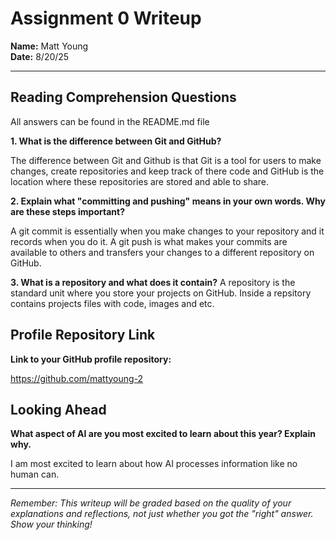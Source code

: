 # Assignment 0 Writeup

**Name:** Matt Young  
**Date:** 8/20/25

---

## Reading Comprehension Questions
All answers can be found in the README.md file

**1. What is the difference between Git and GitHub?**

The difference between Git and Github is that Git is a tool for users to make changes, create repositories and keep track of there code and GitHub is the location where these repositories are stored and able to share. 

**2. Explain what "committing and pushing" means in your own words. Why are these steps important?**

A git commit is essentially when you make changes to your repository and it records when you do it. A git push is what makes your commits are available to others and transfers your changes to a different repository on GitHub. 

**3. What is a repository and what does it contain?**
A repository is the standard unit where you store your projects on GitHub. Inside a repsitory contains projects files with code, images and etc. 


## Profile Repository Link

**Link to your GitHub profile repository:** 

https://github.com/mattyoung-2


## Looking Ahead

**What aspect of AI are you most excited to learn about this year? Explain why.**

I am most excited to learn about how AI processes information like no human can.

---

*Remember: This writeup will be graded based on the quality of your explanations and reflections, not just whether you got the "right" answer. Show your thinking!*
